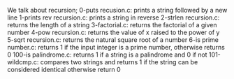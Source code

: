We talk about recursion;
0-puts recusion.c: prints a string followed by a new line
1-prints rev recursion.c: prints a string in reverse
2-strlen recursion.c: returns the length of a string
3-factorial.c: returns the factorial of a given number
4-pow recursion.c: returns the value of x raised to the power of y
5-sqrt recursion.c: returns the natural square root of a number
6-is prime number.c: returns 1 if the input integer is a prime number, otherwise returns 0
100-is palindrome.c: returns 1 if a string is a palindrome and 0 if not
101-wildcmp.c: compares two strings and returns 1 if the string can be considered identical otherwise return 0